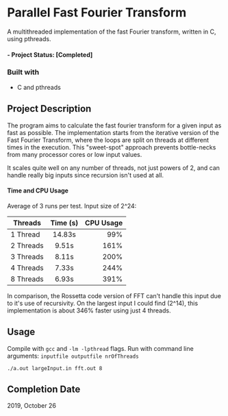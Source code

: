 # Parallel Fast Fourier Transform
A multithreaded implementation of the fast Fourier transform, written in C, using pthreads.

#### - Project Status: [Completed]

### Built with
  * C and pthreads 
  
## Project Description
  The program aims to calculate the fast fourier transform for a given input as fast as possible. The implementation starts from the
iterative version of the Fast Fourier Transform, where the loops are split on threads at different times in the execution. This "sweet-spot" approach prevents bottle-necks from many processor cores or low input values.
  
  It scales quite well on any number of threads, not just powers of 2, and can handle really big inputs since recursion isn't used at all.

#### Time and CPU Usage
Average of 3 runs per test. Input size of 2^24:

| Threads       | Time (s)      | CPU Usage |
| ------------- |:-------------:| -----:|
| 1 Thread      | 14.83s | 99%
| 2 Threads      | 9.51s      |   161% |
| 3 Threads | 8.11s  |    200% |
| 4 Threads | 7.33s  |    244% |
| 8 Threads | 6.93s  |    391% |
    
    
In comparison, the Rossetta code version of FFT can't handle this input due to it's use of recursivity. On the largest input I could find (2^14), this implementation is about 346% faster using just 4 threads.

## Usage
  Compile with `gcc` and `-lm -lpthread` flags.
  Run with command line arguments: `inputfile outputfile nrOfThreads`
  
  `./a.out largeInput.in fft.out 8`

## Completion Date
2019, October 26
